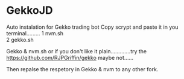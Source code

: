 # GekkoJD
Auto instalation for Gekko trading bot
Copy scrypt and paste it in you terminal.........
1 nvm.sh          
2 gekko.sh


Gekko & nvm.sh
or if you don't like it plain.............try the  https://github.com/RJPGriffin/gekko 
maybe not......

Then repalse the respetory in Gekko & nvm to any other fork.
